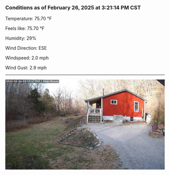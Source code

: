 ### Conditions as of February 26, 2025 at 3:21:14 PM CST 

Temperature: 75.70 &deg;F

Feels like: 75.70 &deg;F

Humidity: 29%

Wind Direction: ESE

Windspeed: 2.0 mph

Wind Gust: 2.9 mph

---

<img src="./images/latest.jpeg"/>


